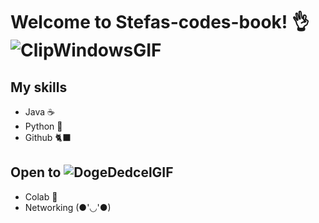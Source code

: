 # Welcome to Stefas-codes-book! 👌![ClipWindowsGIF](https://github.com/Stephanie5Z/Stefas-codes-book/assets/165931720/a3b85f48-7ca9-4889-8096-d220e12a6347)

## My skills
- Java ☕
- Python 🐍
- Github 🐈‍⬛
## Open to ![DogeDedcelGIF](https://github.com/Stephanie5Z/Stefas-codes-book/assets/165931720/1a80348c-2b4e-41b9-baed-d0a77678ebc5)

- Colab 🙌
- Networking (●'◡'●)
